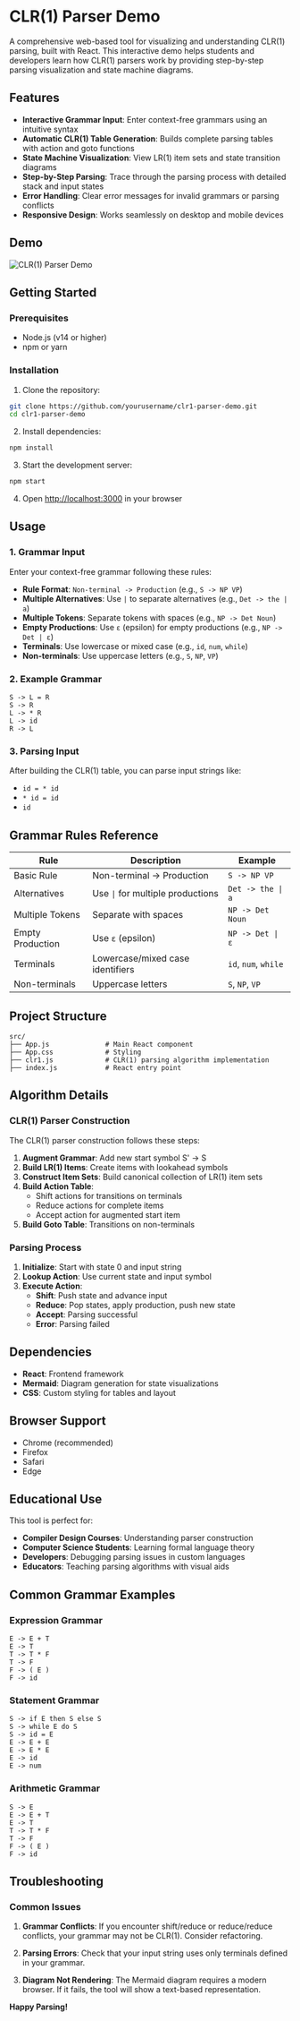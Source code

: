 # CLR(1) Parser Demo

A comprehensive web-based tool for visualizing and understanding CLR(1) parsing, built with React. This interactive demo helps students and developers learn how CLR(1) parsers work by providing step-by-step parsing visualization and state machine diagrams.

## Features

- **Interactive Grammar Input**: Enter context-free grammars using an intuitive syntax
- **Automatic CLR(1) Table Generation**: Builds complete parsing tables with action and goto functions
- **State Machine Visualization**: View LR(1) item sets and state transition diagrams
- **Step-by-Step Parsing**: Trace through the parsing process with detailed stack and input states
- **Error Handling**: Clear error messages for invalid grammars or parsing conflicts
- **Responsive Design**: Works seamlessly on desktop and mobile devices

## Demo

![CLR(1) Parser Demo](https://via.placeholder.com/800x400/4A90E2/FFFFFF?text=CLR(1)+Parser+Demo)

## Getting Started

### Prerequisites

- Node.js (v14 or higher)
- npm or yarn

### Installation

1. Clone the repository:
```bash
git clone https://github.com/yourusername/clr1-parser-demo.git
cd clr1-parser-demo
```

2. Install dependencies:
```bash
npm install
```

3. Start the development server:
```bash
npm start
```

4. Open [http://localhost:3000](http://localhost:3000) in your browser

## Usage

### 1. Grammar Input

Enter your context-free grammar following these rules:

- **Rule Format**: `Non-terminal -> Production` (e.g., `S -> NP VP`)
- **Multiple Alternatives**: Use `|` to separate alternatives (e.g., `Det -> the | a`)
- **Multiple Tokens**: Separate tokens with spaces (e.g., `NP -> Det Noun`)
- **Empty Productions**: Use `ε` (epsilon) for empty productions (e.g., `NP -> Det | ε`)
- **Terminals**: Use lowercase or mixed case (e.g., `id`, `num`, `while`)
- **Non-terminals**: Use uppercase letters (e.g., `S`, `NP`, `VP`)

### 2. Example Grammar

```
S -> L = R
S -> R
L -> * R
L -> id
R -> L
```

### 3. Parsing Input

After building the CLR(1) table, you can parse input strings like:
- `id = * id`
- `* id = id`
- `id`

## Grammar Rules Reference

| Rule | Description | Example |
|------|-------------|---------|
| Basic Rule | Non-terminal -> Production | `S -> NP VP` |
| Alternatives | Use `\|` for multiple productions | `Det -> the \| a` |
| Multiple Tokens | Separate with spaces | `NP -> Det Noun` |
| Empty Production | Use `ε` (epsilon) | `NP -> Det \| ε` |
| Terminals | Lowercase/mixed case identifiers | `id`, `num`, `while` |
| Non-terminals | Uppercase letters | `S`, `NP`, `VP` |

## Project Structure

```
src/
├── App.js              # Main React component
├── App.css             # Styling
├── clr1.js             # CLR(1) parsing algorithm implementation
├── index.js            # React entry point 
```

## Algorithm Details

### CLR(1) Parser Construction

The CLR(1) parser construction follows these steps:

1. **Augment Grammar**: Add new start symbol S' -> S
2. **Build LR(1) Items**: Create items with lookahead symbols
3. **Construct Item Sets**: Build canonical collection of LR(1) item sets
4. **Build Action Table**: 
   - Shift actions for transitions on terminals
   - Reduce actions for complete items
   - Accept action for augmented start item
5. **Build Goto Table**: Transitions on non-terminals

### Parsing Process

1. **Initialize**: Start with state 0 and input string
2. **Lookup Action**: Use current state and input symbol
3. **Execute Action**:
   - **Shift**: Push state and advance input
   - **Reduce**: Pop states, apply production, push new state
   - **Accept**: Parsing successful
   - **Error**: Parsing failed

## Dependencies

- **React**: Frontend framework
- **Mermaid**: Diagram generation for state visualizations
- **CSS**: Custom styling for tables and layout

## Browser Support

- Chrome (recommended)
- Firefox
- Safari
- Edge
 

## Educational Use

This tool is perfect for:

- **Compiler Design Courses**: Understanding parser construction
- **Computer Science Students**: Learning formal language theory
- **Developers**: Debugging parsing issues in custom languages
- **Educators**: Teaching parsing algorithms with visual aids

## Common Grammar Examples

### Expression Grammar
```
E -> E + T
E -> T
T -> T * F
T -> F
F -> ( E )
F -> id
```

### Statement Grammar
```
S -> if E then S else S
S -> while E do S
S -> id = E
E -> E + E
E -> E * E
E -> id
E -> num
```

### Arithmetic Grammar
```
S -> E
E -> E + T
E -> T
T -> T * F
T -> F
F -> ( E )
F -> id
```

## Troubleshooting

### Common Issues

1. **Grammar Conflicts**: If you encounter shift/reduce or reduce/reduce conflicts, your grammar may not be CLR(1). Consider refactoring.

2. **Parsing Errors**: Check that your input string uses only terminals defined in your grammar.

3. **Diagram Not Rendering**: The Mermaid diagram requires a modern browser. If it fails, the tool will show a text-based representation.

<!-- ### Error Messages

- **"Invalid grammar syntax"**: Check rule format and syntax
- **"Shift/Reduce conflict"**: Grammar is not CLR(1) compatible
- **"Reduce/Reduce conflict"**: Multiple reductions possible at same state
- **"Unexpected token"**: Input contains undefined terminals -->

 
 

**Happy Parsing!** 